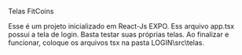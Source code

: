Telas FitCoins

Esse é um projeto inicializado em React-Js EXPO. Ess arquivo app.tsx possui a tela de login. Basta testar suas próprias telas. Ao finalizar e funcionar, coloque os arquivos tsx na pasta LOGIN\src\telas.
